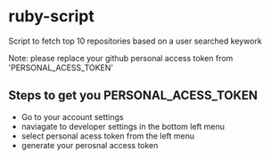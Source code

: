 # ruby-script

Script to fetch top 10 repositories based on a user searched keywork

Note: please replace your github personal access token from 'PERSONAL_ACESS_TOKEN' 

## Steps to get you PERSONAL_ACESS_TOKEN
- Go to your account settings
- naviagate to developer settings in the bottom left menu
- select personal acess token from the left menu 
- generate your perosnal access token 
